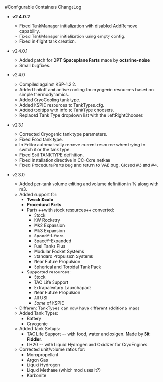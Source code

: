 #Configurable Containers ChangeLog

* **v2.4.0.2**
	* Fixed TankManager initialization with disabled AddRemove capability.
	* Fixed TankManager initialization using empty config.
	* Fixed in-flight tank creation.

* v2.4.0.1
    * Added patch for **OPT Spaceplane Parts** made by **octarine-noise**
    * Small bugfixes.

* v2.4.0
    * Compiled against KSP-1.2.2.
    * Added boiloff and active cooling for cryogenic resources based on simple thermodynamics.
    * Added CryoCooling tank type.
    * Added KSPIE resources to TankTypes.cfg.
    * Added tooltips with Info to TankType choosers.
    * Replaced Tank Type dropdown list with the LeftRightChooser.

* v2.3.1
    * Corrected Cryogenic tank type parameters.
    * Fixed Food tank type.
    * In Editor automatically remove current resource when trying to switch it or the tank type.
    * Fixed Soil TANKTYPE definition.
    * Fixed installation directive in CC-Core.netkan
    * Fixed ProceduralParts bug and return to VAB bug. Closed #3 and #4.

* v2.3.0
	* Added per-tank volume editing and volume definition in % along with m3.
	* Added support for:
		* **Tweak Scale**
		* **Procedural Parts**
		* Parts ++with stock resources++ converted:
            * Stock
            * KW Rocketry
            * Mk2 Expansion
            * Mk3 Expansion
            * SpaceY-Lifters
            * SpaceY-Expanded
            * Fuel Tanks Plus
            * Modular Rocket Systems
            * Standard Propulsion Systems
            * Near Future Propulsion
            * Spherical and Toroidal Tank Pack
        * Supported resources:
            * Stock
            * TAC Life Support
            * Extrapalentary Launchapads
            * Near Future Propulsion
            * All USI
            * *Some* of KSPIE
    * Different TankTypes can now have different additional mass
    * Added Tank Types:
    	* Battery
    	* Cryogenic
    * Added Tank Setups:
    	* TAC Life Support -- with food, water and oxigen. Made by **Bit Fiddler**.
    	* LH2O -- with Liquid Hydrogen and Oxidizer for CryoEngines.
    * Corrected unit/volume ratios for:
		* Monopropellant
		* Argon Gas
		* Liquid Hydrogen
		* Liquid Methane (which mod uses it?)
		* Karbonite